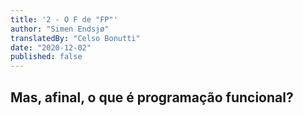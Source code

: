 ```yaml
---
title: '2 - O F de "FP"'
author: "Simen Endsjø"
translatedBy: "Celso Bonutti"
date: "2020-12-02"
published: false
---
```


## Mas, afinal, o que é programação funcional?
